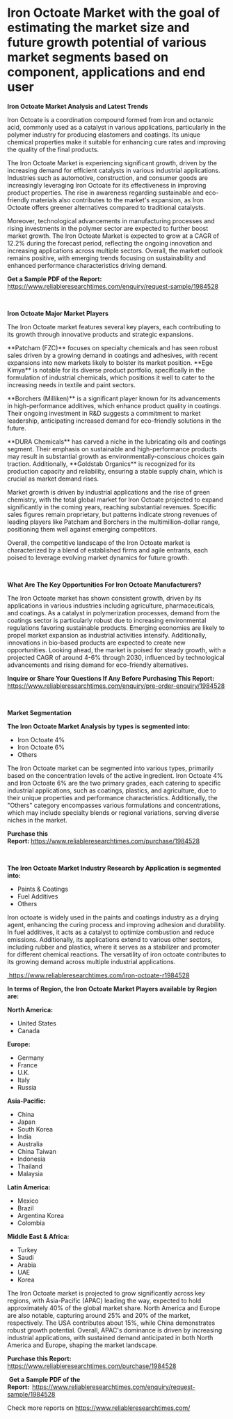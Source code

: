 <p><h1>Iron Octoate Market with the goal of estimating the market size and future growth potential of various market segments based on component, applications and end user</h1></p><p><strong>Iron Octoate Market Analysis and Latest Trends</strong></p>
<p><p>Iron Octoate is a coordination compound formed from iron and octanoic acid, commonly used as a catalyst in various applications, particularly in the polymer industry for producing elastomers and coatings. Its unique chemical properties make it suitable for enhancing cure rates and improving the quality of the final products.</p><p>The Iron Octoate Market is experiencing significant growth, driven by the increasing demand for efficient catalysts in various industrial applications. Industries such as automotive, construction, and consumer goods are increasingly leveraging Iron Octoate for its effectiveness in improving product properties. The rise in awareness regarding sustainable and eco-friendly materials also contributes to the market's expansion, as Iron Octoate offers greener alternatives compared to traditional catalysts.</p><p>Moreover, technological advancements in manufacturing processes and rising investments in the polymer sector are expected to further boost market growth. The Iron Octoate Market is expected to grow at a CAGR of 12.2% during the forecast period, reflecting the ongoing innovation and increasing applications across multiple sectors. Overall, the market outlook remains positive, with emerging trends focusing on sustainability and enhanced performance characteristics driving demand.</p></p>
<p><strong>Get a Sample PDF of the Report:&nbsp;</strong> <a href="https://www.reliableresearchtimes.com/enquiry/request-sample/1984528?utm_campaign=3219&utm_medium=2&utm_source=Github&utm_content=ia&utm_term=01042025&utm_id=iron-octoate">https://www.reliableresearchtimes.com/enquiry/request-sample/1984528</a></p>
<p>&nbsp;</p>
<p><strong>Iron Octoate Major Market Players</strong></p>
<p><p>The Iron Octoate market features several key players, each contributing to its growth through innovative products and strategic expansions. </p><p>**Patcham (FZC)** focuses on specialty chemicals and has seen robust sales driven by a growing demand in coatings and adhesives, with recent expansions into new markets likely to bolster its market position. **Ege Kimya** is notable for its diverse product portfolio, specifically in the formulation of industrial chemicals, which positions it well to cater to the increasing needs in textile and paint sectors.</p><p>**Borchers (Milliken)** is a significant player known for its advancements in high-performance additives, which enhance product quality in coatings. Their ongoing investment in R&D suggests a commitment to market leadership, anticipating increased demand for eco-friendly solutions in the future.</p><p>**DURA Chemicals** has carved a niche in the lubricating oils and coatings segment. Their emphasis on sustainable and high-performance products may result in substantial growth as environmentally-conscious choices gain traction. Additionally, **Goldstab Organics** is recognized for its production capacity and reliability, ensuring a stable supply chain, which is crucial as market demand rises.</p><p>Market growth is driven by industrial applications and the rise of green chemistry, with the total global market for Iron Octoate projected to expand significantly in the coming years, reaching substantial revenues. Specific sales figures remain proprietary, but patterns indicate strong revenues of leading players like Patcham and Borchers in the multimillion-dollar range, positioning them well against emerging competitors.</p><p>Overall, the competitive landscape of the Iron Octoate market is characterized by a blend of established firms and agile entrants, each poised to leverage evolving market dynamics for future growth.</p></p>
<p>&nbsp;</p>
<p><strong>What Are The Key Opportunities For Iron Octoate Manufacturers?</strong></p>
<p><p>The Iron Octoate market has shown consistent growth, driven by its applications in various industries including agriculture, pharmaceuticals, and coatings. As a catalyst in polymerization processes, demand from the coatings sector is particularly robust due to increasing environmental regulations favoring sustainable products. Emerging economies are likely to propel market expansion as industrial activities intensify. Additionally, innovations in bio-based products are expected to create new opportunities. Looking ahead, the market is poised for steady growth, with a projected CAGR of around 4-6% through 2030, influenced by technological advancements and rising demand for eco-friendly alternatives.</p></p>
<p><strong>Inquire or Share Your Questions If Any Before Purchasing This Report:</strong> <a href="https://www.reliableresearchtimes.com/enquiry/pre-order-enquiry/1984528?utm_campaign=3219&utm_medium=2&utm_source=Github&utm_content=ia&utm_term=01042025&utm_id=iron-octoate">https://www.reliableresearchtimes.com/enquiry/pre-order-enquiry/1984528</a></p>
<p>&nbsp;</p>
<p><strong>Market Segmentation</strong></p>
<p><strong>The Iron Octoate Market Analysis by types is segmented into:</strong></p>
<p><ul><li>Iron Octoate 4%</li><li>Iron Octoate 6%</li><li>Others</li></ul></p>
<p><p>The Iron Octoate market can be segmented into various types, primarily based on the concentration levels of the active ingredient. Iron Octoate 4% and Iron Octoate 6% are the two primary grades, each catering to specific industrial applications, such as coatings, plastics, and agriculture, due to their unique properties and performance characteristics. Additionally, the "Others" category encompasses various formulations and concentrations, which may include specialty blends or regional variations, serving diverse niches in the market.</p></p>
<p><strong>Purchase this Report:&nbsp;</strong><a href="https://www.reliableresearchtimes.com/purchase/1984528?utm_campaign=3219&utm_medium=2&utm_source=Github&utm_content=ia&utm_term=01042025&utm_id=iron-octoate">https://www.reliableresearchtimes.com/purchase/1984528</a></p>
<p>&nbsp;</p>
<p><strong>The Iron Octoate Market Industry Research by Application is segmented into:</strong></p>
<p><ul><li>Paints & Coatings</li><li>Fuel Additives</li><li>Others</li></ul></p>
<p><p>Iron octoate is widely used in the paints and coatings industry as a drying agent, enhancing the curing process and improving adhesion and durability. In fuel additives, it acts as a catalyst to optimize combustion and reduce emissions. Additionally, its applications extend to various other sectors, including rubber and plastics, where it serves as a stabilizer and promoter for different chemical reactions. The versatility of iron octoate contributes to its growing demand across multiple industrial applications.</p></p>
<p><a href="https://www.reliableresearchtimes.com/iron-octoate-r1984528?utm_campaign=3219&utm_medium=2&utm_source=Github&utm_content=ia&utm_term=01042025&utm_id=iron-octoate">&nbsp;https://www.reliableresearchtimes.com/iron-octoate-r1984528</a></p>
<p><strong>In terms of Region, the Iron Octoate Market Players available by Region are:</strong></p>
<p>
    <p> <strong> North America: </strong>
        <ul>
            <li>United States</li>
            <li>Canada</li>
        </ul>
        </p> 
    <p> <strong> Europe: </strong>
        <ul>
            <li>Germany</li>
            <li>France</li>
            <li>U.K.</li>
            <li>Italy</li>
            <li>Russia</li>
        </ul>
        </p> 
    <p> <strong> Asia-Pacific: </strong>
        <ul>
            <li>China</li>
            <li>Japan</li>
            <li>South Korea</li>
            <li>India</li>
            <li>Australia</li>
            <li>China Taiwan</li>
            <li>Indonesia</li>
            <li>Thailand</li>
            <li>Malaysia</li>
        </ul>
        </p> 
    <p> <strong> Latin America: </strong>
        <ul>
            <li>Mexico</li>
            <li>Brazil</li>
            <li>Argentina Korea</li>
            <li>Colombia</li>
        </ul>
        </p> 
    <p> <strong> Middle East & Africa: </strong>
        <ul>
            <li>Turkey</li>
            <li>Saudi</li>
            <li>Arabia</li>
            <li>UAE</li>
            <li>Korea</li>
        </ul>
    </p>
    </p>
<p><p>The Iron Octoate market is projected to grow significantly across key regions, with Asia-Pacific (APAC) leading the way, expected to hold approximately 40% of the global market share. North America and Europe are also notable, capturing around 25% and 20% of the market, respectively. The USA contributes about 15%, while China demonstrates robust growth potential. Overall, APAC's dominance is driven by increasing industrial applications, with sustained demand anticipated in both North America and Europe, shaping the market landscape.</p></p>
<p><strong>Purchase this Report: </strong><a href="https://www.reliableresearchtimes.com/purchase/1984528?utm_campaign=3219&utm_medium=2&utm_source=Github&utm_content=ia&utm_term=01042025&utm_id=iron-octoate">https://www.reliableresearchtimes.com/purchase/1984528</a></p>
<p>&nbsp;<strong>Get a Sample PDF of the Report:&nbsp;&nbsp;</strong><a href="https://www.reliableresearchtimes.com/enquiry/request-sample/1984528?utm_campaign=3219&utm_medium=2&utm_source=Github&utm_content=ia&utm_term=01042025&utm_id=iron-octoate">https://www.reliableresearchtimes.com/enquiry/request-sample/1984528</a></p>
<p><strong></strong></p>
<p>Check more reports on <a href="https://www.reliableresearchtimes.com/?utm_campaign=3219&utm_medium=2&utm_source=Github&utm_content=ia&utm_term=01042025&utm_id=iron-octoate">https://www.reliableresearchtimes.com/</a></p>